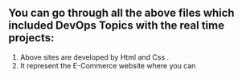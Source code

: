 ## You can go through all the above files which included DevOps Topics with the real time projects:
1. Above sites are developed by Html and Css .
2. It represent the E-Commerce website where you can 


